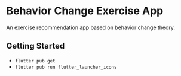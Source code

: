 # Behavior Change Exercise App
An exercise recommendation app based on behavior change theory.

## Getting Started

* `flutter pub get`
* `flutter pub run flutter_launcher_icons`
